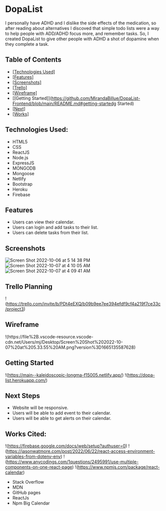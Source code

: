 # DopaList
I personally have ADHD and I dislike the side effects of the medication, so after reading about alternatives I discoved that simple todo lists were a way to help people with ADD/ADHD focus more, and remember tasks.  So, I created DopaList to give other people with ADHD a shot of dopamine when they complete a task.

## Table of Contents
* [[Technologies Used]](https://github.com/MirandaBillue/DopaList-Frontend/blob/main/README.md#technologies-used)
* [[Features]](https://github.com/MirandaBillue/DopaList-Frontend/blob/main/README.md#features)
* [[Screenshots]](https://github.com/MirandaBillue/DopaList-Frontend/blob/main/README.md#scree)
* [[Trello]](https://github.com/MirandaBillue/DopaList-Frontend/blob/main/README.md#trello-planningPlanning)
* [[Wireframe]](https://github.com/MirandaBillue/DopaList-Frontend/blob/main/README.md#wireframeFrame)
* [[Getting Started]](https://github.com/MirandaBillue/DopaList-Frontend/blob/main/README.md#getting-startedg Started)
* [[Next]](https://github.com/MirandaBillue/DopaList-Frontend/blob/main/README.md#next-stepsSteps)
* [[Works]](https://github.com/MirandaBillue/DopaList-Frontend/blob/main/README.md#works-citedCited)


## Technologies Used:
* HTML5
* CSS
* ReactJS
* Node.js
* ExpressJS
* MONGODB
* Mongoose
* Netlify
* Bootstrap
* Heroku
* Firebase

## Features
* Users can view their calendar.
* Users can login and add tasks to their list.
* Users can delete tasks from their list.

## Screenshots
![Screen Shot 2022-10-06 at 5 14 38 PM](https://user-images.githubusercontent.com/110904846/194530706-7d9ece1e-0cf7-4e0e-aab7-3de40c6f0f4f.png)
![Screen Shot 2022-10-07 at 4 10 05 AM](https://user-images.githubusercontent.com/110904846/194530745-679a7561-1e9f-4394-a83d-0adf9d0dd612.png)
![Screen Shot 2022-10-07 at 4 09 41 AM](https://user-images.githubusercontent.com/110904846/194530770-33df94f0-3cf7-4cd4-8e65-493efb2f0c15.png)


## Trello Planning
!(https://trello.com/invite/b/PDt4eEXQ/b09b9ee7ee394efdf9cf4a219f7ce33c/project3)
## Wireframe
!(https://file%2B.vscode-resource.vscode-cdn.net/Users/mj/Desktop/Screen%20Shot%202022-10-07%20at%205.33.55%20AM.png?version%3D1665135587628)

## Getting Started
!(https://main--kaleidoscopic-longma-f15005.netlify.app/)
!(https://dopa-list.herokuapp.com/)

## Next Steps
* Website will be responsive.
* Users will be able to add event to their calendar.
* Users will be able to get alerts on their calendar.

## Works Cited:
!(https://firebase.google.com/docs/web/setup?authuser=0)
!(https://jasonwatmore.com/post/2022/06/22/react-access-environment-variables-from-dotenv-env)
!(https://www.anycodings.com/1questions/2495991/use-multiple-components-on-one-react-page)
!(https://www.npmjs.com/package/react-calendar)
* Stack Overflow
* MDN
* GitHub pages
* ReactJs
* Npm Big Calendar

